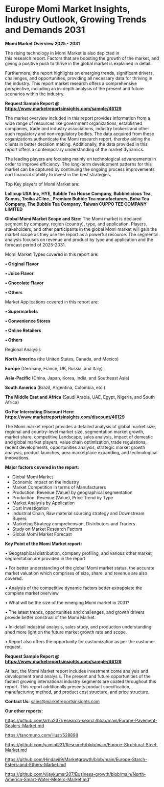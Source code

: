 # Europe Momi Market Insights, Industry Outlook, Growing Trends and Demands 2031

<Strong> Momi Market Overview 2025 - 2031</strong>

The rising technology in Momi Market is also depicted in this research report. Factors that are boosting the growth of the market, and giving a positive push to thrive in the global market is explained in detail.

Furthermore, the report highlights on emerging trends, significant drivers, challenges, and opportunities, providing all necessary data for thriving in the industry. This report market research offers a comprehensive perspective, including an in-depth analysis of the present and future scenarios within the industry.

<strong>Request Sample Report @ <a href=https://www.marketreportsinsights.com/sample/46129>https://www.marketreportsinsights.com/sample/46129</a></strong>

The market overview included in this report provides information from a wide range of resources like government organizations, established companies, trade and industry associations, industry brokers and other such regulatory and non-regulatory bodies. The data acquired from these organizations authenticate the Momi research report, thereby aiding the clients in better decision making. Additionally, the data provided in this report offers a contemporary understanding of the market dynamics.

The leading players are focusing mainly on technological advancements in order to improve efficiency. The long-term development patterns for this market can be captured by continuing the ongoing process improvements and financial stability to invest in the best strategies.

Top Key players of Momi Market are:

<strong>Lollicup USA Inc, HYE, Bubble Tea House Company, Bubblelicious Tea, Sumos, Troika JC Inc., Premium Bubble Tea manufacturers, Boba Tea Company, The Bubble Tea Company, Taiwan CUPPO TEE COMPANY LIMITED</strong>

<strong><b>Global Momi Market Scope and Size:</b></strong>
The Momi market is declared segment by company, region (country), type, and application. Players, stakeholders, and other participants in the global Momi market will gain the market scope as they use the report as a powerful resource. The segmental analysis focuses on revenue and product by type and application and the forecast period of 2025-2031.

Momi Market Types covered in this report are:

<strong>•  Original Flavor

•  Juice Flavor

•  Chocolate Flavor

•  Others</strong>

Market Applications covered in this report are:

<strong>•  Supermarkets

•  Convenience Stores

•  Online Retailers

•  Others</strong> 

Regional Analysis

<strong>North America</strong> (the United States, Canada, and Mexico)

<strong>Europe</strong> (Germany, France, UK, Russia, and Italy)

<strong>Asia-Pacific</strong> (China, Japan, Korea, India, and Southeast Asia)

<strong>South America</strong> (Brazil, Argentina, Colombia, etc.)

<strong>The Middle East and Africa</strong> (Saudi Arabia, UAE, Egypt, Nigeria, and South Africa)

<strong>Go For Interesting Discount Here: <a href=https://www.marketreportsinsights.com/discount/46129>https://www.marketreportsinsights.com/discount/46129</a></strong>

The Momi market report provides a detailed analysis of global market size, regional and country-level market size, segmentation market growth, market share, competitive Landscape, sales analysis, impact of domestic and global market players, value chain optimization, trade regulations, recent developments, opportunities analysis, strategic market growth analysis, product launches, area marketplace expanding, and technological innovations.

<strong><b>Major factors covered in the report:</b></strong>
<ul>
  <li>Global Momi Market </li>
  <li>Economic Impact on the Industry</li>
  <li>Market Competition in terms of Manufacturers</li>
  <li>Production, Revenue (Value) by geographical segmentation</li>
  <li>Production, Revenue (Value), Price Trend by Type</li>
  <li>Market Analysis by Application</li>
  <li>Cost Investigation</li>
  <li>Industrial Chain, Raw material sourcing strategy and Downstream Buyers</li>
  <li>Marketing Strategy comprehension, Distributors and Traders</li>
  <li>Study on Market Research Factors</li>
  <li>Global Momi Market Forecast</li>
</ul>

<strong><b>Key Point of the Momi Market report:</b></strong>

• Geographical distribution, company profiling, and various other market segmentation are provided in the report.

• For better understanding of the global Momi market status, the accurate market valuation which comprises of size, share, and revenue are also covered.

• Analysis of the competitive dynamic factors better extrapolate the complete market overview

• What will be the size of the emerging Momi market in 2031?

• The latest trends, opportunities and challenges, and growth drivers provide better construal of the Momi Market.

• In-detail industrial analysis, sales study, and production understanding shed more light on the future market growth rate and scope.

• Report also offers the opportunity for customization as per the customer request.

<strong>Request Sample Report @ <a href=https://www.marketreportsinsights.com/sample/46129>https://www.marketreportsinsights.com/sample/46129</a></strong>

At last, the Momi Market report includes investment come analysis and development trend analysis. The present and future opportunities of the fastest growing international industry segments are coated throughout this report. This report additionally presents product specification, manufacturing method, and product cost structure, and price structure.

<strong>Contact Us:</strong>
sales@marketreportsinsights.com

<strong>Our other reports:</strong>

<a href=https://github.com/arha237/research-search/blob/main/Europe-Pavement-Sealers-Market.md>https://github.com/arha237/research-search/blob/main/Europe-Pavement-Sealers-Market.md</a>

<a href=https://tanomuno.com/illust/528898>https://tanomuno.com/illust/528898</a>

<a href=https://github.com/yamini231/Research/blob/main/Europe-Structural-Steel-Market.md>https://github.com/yamini231/Research/blob/main/Europe-Structural-Steel-Market.md</a>

<a href=https://github.com/Hindavii9/Marketgrowth/blob/main/Europe-Starch-Esters-and-Ethers-Market.md>https://github.com/Hindavii9/Marketgrowth/blob/main/Europe-Starch-Esters-and-Ethers-Market.md</a>

<a href=https://github.com/vijaykumar207/Business-growth/blob/main/North-America-Smart-Water-Meters-Market.md>https://github.com/vijaykumar207/Business-growth/blob/main/North-America-Smart-Water-Meters-Market.md</a>"

